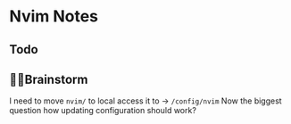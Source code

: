 # Nvim Notes

## Todo


## 🧠🤯Brainstorm

I need to move `nvim/` to local access it to -> `/config/nvim` 
Now the biggest question how updating configuration should work? 


